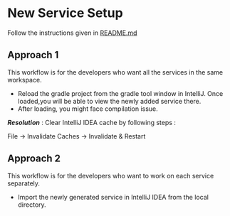 # New Service Setup 

Follow the instructions given in [README.md](../../tools/msgen/README.md)

## Approach 1

This workflow is for the developers who want all the services in the same workspace.

- Reload the gradle project from the gradle tool window in IntelliJ. Once loaded,you will be able to view the newly 
added service there.
-  After loading, you might face compilation issue.
   

_**Resolution**_ : 
   Clear IntelliJ IDEA cache by following steps :

   File -> Invalidate Caches -> Invalidate & Restart


## Approach 2

This workflow is for the developers who want to work on each service separately.

- Import the newly generated service in IntelliJ IDEA from the local directory.
